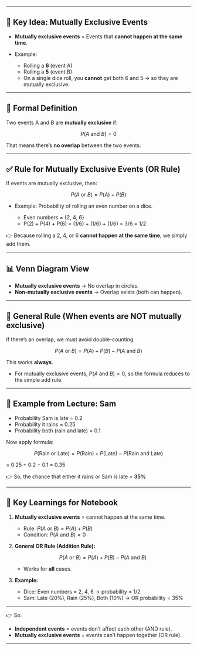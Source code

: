 
---

## 🔑 Key Idea: Mutually Exclusive Events

* **Mutually exclusive events** = Events that **cannot happen at the same time**.
* Example:

  * Rolling a **6** (event A)
  * Rolling a **5** (event B)
  * On a single dice roll, you **cannot** get both 6 and 5 → so they are mutually exclusive.

---

## 📖 Formal Definition

Two events A and B are **mutually exclusive** if:

$$
P(A \text{ and } B) = 0
$$

That means there’s **no overlap** between the two events.

---

## ✅ Rule for Mutually Exclusive Events (OR Rule)

If events are mutually exclusive, then:

$$
P(A \text{ or } B) = P(A) + P(B)
$$

* Example: Probability of rolling an even number on a dice.

  * Even numbers = {2, 4, 6}
  * P(2) + P(4) + P(6) = (1/6) + (1/6) + (1/6) = 3/6 = 1/2

👉 Because rolling a 2, 4, or 6 **cannot happen at the same time**, we simply add them.

---

## 📊 Venn Diagram View

* **Mutually exclusive events** → No overlap in circles.
* **Non-mutually exclusive events** → Overlap exists (both can happen).

---

## 📝 General Rule (When events are NOT mutually exclusive)

If there’s an overlap, we must avoid double-counting:

$$
P(A \text{ or } B) = P(A) + P(B) - P(A \text{ and } B)
$$

This works **always**.

* For mutually exclusive events, $P(A \text{ and } B) = 0$, so the formula reduces to the simple add rule.

---

## 📝 Example from Lecture: Sam

* Probability Sam is late = 0.2
* Probability it rains = 0.25
* Probability both (rain and late) = 0.1

Now apply formula:

$$
P(\text{Rain or Late}) = P(\text{Rain}) + P(\text{Late}) - P(\text{Rain and Late})
$$

\= 0.25 + 0.2 − 0.1
\= 0.35

👉 So, the chance that either it rains or Sam is late = **35%**

---

## 📌 Key Learnings for Notebook

1. **Mutually exclusive events** = cannot happen at the same time.

   * Rule: $P(A \text{ or } B) = P(A) + P(B)$
   * Condition: $P(A \text{ and } B) = 0$

2. **General OR Rule (Addition Rule):**

   $$
   P(A \text{ or } B) = P(A) + P(B) - P(A \text{ and } B)
   $$

   * Works for **all** cases.

3. **Example:**

   * Dice: Even numbers = 2, 4, 6 → probability = 1/2
   * Sam: Late (20%), Rain (25%), Both (10%) → OR probability = 35%

---

👉 So:

* **Independent events** = events don’t affect each other (AND rule).
* **Mutually exclusive events** = events can’t happen together (OR rule).

---

